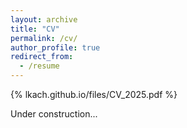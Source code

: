 ```yaml
---
layout: archive
title: "CV"
permalink: /cv/
author_profile: true
redirect_from:
  - /resume
---
```


{% lkach.github.io/files/CV_2025.pdf %}

Under construction...
